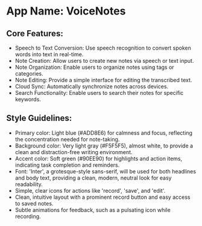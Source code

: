 # **App Name**: VoiceNotes

## Core Features:

- Speech to Text Conversion: Use speech recognition to convert spoken words into text in real-time.
- Note Creation: Allow users to create new notes via speech or text input.
- Note Organization: Enable users to organize notes using tags or categories.
- Note Editing: Provide a simple interface for editing the transcribed text.
- Cloud Sync: Automatically synchronize notes across devices.
- Search Functionality: Enable users to search their notes for specific keywords.

## Style Guidelines:

- Primary color: Light blue (#ADD8E6) for calmness and focus, reflecting the concentration needed for note-taking.
- Background color: Very light gray (#F5F5F5), almost white, to provide a clean and distraction-free writing environment.
- Accent color: Soft green (#90EE90) for highlights and action items, indicating task completion and reminders.
- Font: 'Inter', a grotesque-style sans-serif, will be used for both headlines and body text, providing a clean, modern, neutral look for easy readability.
- Simple, clear icons for actions like 'record', 'save', and 'edit'.
- Clean, intuitive layout with a prominent record button and easy access to saved notes.
- Subtle animations for feedback, such as a pulsating icon while recording.